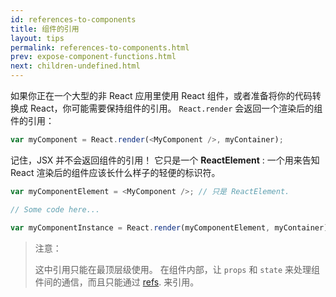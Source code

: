 ```yaml
---
id: references-to-components
title: 组件的引用
layout: tips
permalink: references-to-components.html
prev: expose-component-functions.html
next: children-undefined.html
---
```


如果你正在一个大型的非 React 应用里使用 React 组件，或者准备将你的代码转换成 React，你可能需要保持组件的引用。 `React.render` 会返回一个渲染后的组件的引用：

```js
var myComponent = React.render(<MyComponent />, myContainer);
```

记住，JSX 并不会返回组件的引用！ 它只是一个 **ReactElement** : 一个用来告知 React 渲染后的组件应该长什么样子的轻便的标识符。

```js
var myComponentElement = <MyComponent />; // 只是 ReactElement.

// Some code here...

var myComponentInstance = React.render(myComponentElement, myContainer);
```

> 注意：
>
> 这中引用只能在最顶层级使用。 在组件内部，让 `props` 和 `state` 来处理组件间的通信，而且只能通过 [refs](http://facebook.github.io/react/docs/more-about-refs.html). 来引用。
